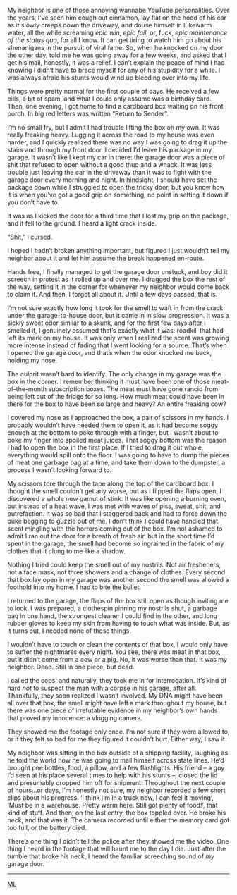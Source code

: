 My neighbor is one of those annoying wannabe YouTube personalities. Over the years, I’ve seen him cough out cinnamon, lay flat on the hood of his car as it slowly creeps down the driveway, and douse himself in lukewarm water, all the while screaming *epic win*, *epic fail*, or, fuck, *epic maintenance of the status quo*, for all I know. It can get tiring to watch him go about his shenanigans in the pursuit of viral fame. So, when he knocked on my door the other day, told me he was going away for a few weeks, and asked that I get his mail, honestly, it was a relief. I can’t explain the peace of mind I had knowing I didn’t have to brace myself for any of his stupidity for a while. I was always afraid his stunts would wind up bleeding over into my life.

Things were pretty normal for the first couple of days. He received a few bills, a bit of spam, and what I could only assume was a birthday card. Then, one evening, I got home to find a cardboard box waiting on his front porch. In big red letters was written “Return to Sender”.

I’m no small fry, but I admit I had trouble lifting the box on my own. It was really freaking heavy. Lugging it across the road to my house was even harder, and I quickly realized there was no way I was going to drag it up the stairs and through my front door. I decided I’d leave his package in my garage. It wasn’t like I kept my car in there: the garage door was a piece of shit that refused to open without a good thug and a whack. It was less trouble just leaving the car in the driveway than it was to fight with the garage door every morning and night. In hindsight, I should have set the package down while I struggled to open the tricky door, but you know how it is when you’ve got a good grip on something, no point in setting it down if you don’t have to.

It was as I kicked the door for a third time that I lost my grip on the package, and it fell to the ground. I heard a light crack inside.

“Shit,” I cursed.

I hoped I hadn’t broken anything important, but figured I just wouldn’t tell my neighbor about it and let him assume the break happened en-route.

Hands free, I finally managed to get the garage door unstuck, and boy did it screech in protest as it rolled up and over me. I dragged the box the rest of the way, setting it in the corner for whenever my neighbor would come back to claim it. And then, I forgot all about it. Until a few days passed, that is.

I’m not sure exactly how long it took for the smell to waft in from the crack under the garage-to-house door, but it came in in slow progression. It was a sickly sweet odor similar to a skunk, and for the first few days after I smelled it, I genuinely assumed that’s exactly what it was: roadkill that had left its mark on my house. It was only when I realized the scent was growing more intense instead of fading that I went looking for a source. That’s when I opened the garage door, and that’s when the odor knocked me back, holding my nose.

The culprit wasn’t hard to identify. The only change in my garage was the box in the corner. I remember thinking it must have been one of those meat-of-the-month subscription boxes. The meat must have gone rancid from being left out of the fridge for so long. How much meat could have been in there for the box to have been so large and heavy? An entire freaking cow?

I covered my nose as I approached the box, a pair of scissors in my hands. I probably wouldn’t have needed them to open it, as it had become soggy enough at the bottom to poke through with a finger, but I wasn’t about to poke my finger into spoiled meat juices. That soggy bottom was the reason I had to open the box in the first place. If I tried to drag it out whole, everything would spill onto the floor. I was going to have to dump the pieces of meat one garbage bag at a time, and take them down to the dumpster, a process I wasn’t looking forward to.

My scissors tore through the tape along the top of the cardboard box. I thought the smell couldn’t get any worse, but as I flipped the flaps open, I discovered a whole new gamut of stink. It was like opening a burning oven, but instead of a heat wave, I was met with waves of piss, sweat, shit, and putrefaction. It was so bad that I staggered back and had to force down the puke begging to guzzle out of me. I don’t think I could have handled that scent mingling with the horrors coming out of the box. I’m not ashamed to admit I ran out the door for a breath of fresh air, but in the short time I’d spent in the garage, the smell had become so ingrained in the fabric of my clothes that it clung to me like a shadow.

Nothing I tried could keep the smell out of my nostrils. Not air fresheners, not a face mask, not three showers and a change of clothes. Every second that box lay open in my garage was another second the smell was allowed a foothold into my home. I had to bite the bullet.

I returned to the garage, the flaps of the box still open as though inviting me to look. I was prepared, a clothespin pinning my nostrils shut, a garbage bag in one hand, the strongest cleaner I could find in the other, and long rubber gloves to keep my skin from having to touch what was inside. But, as it turns out, I needed none of those things.

I wouldn’t have to touch or clean the contents of that box, I would only have to suffer the nightmares every night. You see, there was meat in that box, but it didn’t come from a cow or a pig. No, it was worse than that. It was my neighbor. Dead. Still in one piece, but dead.

I called the cops, and naturally, they took me in for interrogation. It’s kind of hard *not* to suspect the man with a corpse in his garage, after all. Thankfully, they soon realized I wasn’t involved. My DNA might have been all over that box, the smell might have left a mark throughout my house, but there was one piece of irrefutable evidence in my neighbor’s own hands that proved my innocence: a vlogging camera.

They showed me the footage only once. I’m not sure if they were allowed to, or if they felt so bad for me they figured it couldn’t hurt. Either way, I saw it.

My neighbor was sitting in the box outside of a shipping facility, laughing as he told the world how he was going to mail himself across state lines. He’d brought pee bottles, food, a pillow, and a few flashlights. His friend – a guy I’d seen at his place several times to help with his stunts –, closed the lid and presumably dropped him off for shipment. Throughout the next couple of hours…or days, I’m honestly not sure, my neighbor recorded a few short clips about his progress. ‘I think I’m in a truck now, I can feel it moving’, ‘Must be in a warehouse. Pretty warm here. Still got plenty of food!’, that kind of stuff. And then, on the last entry, the box toppled over. He broke his neck, and that was it. The camera recorded until either the memory card got too full, or the battery died.

There’s one thing I didn’t tell the police after they showed me the video. One thing I heard in the footage that will haunt me to the day I die. Just after the tumble that broke his neck, I heard the familiar screeching sound of *my* garage door.

***
[ML](https://www.facebook.com/lyset.manen)